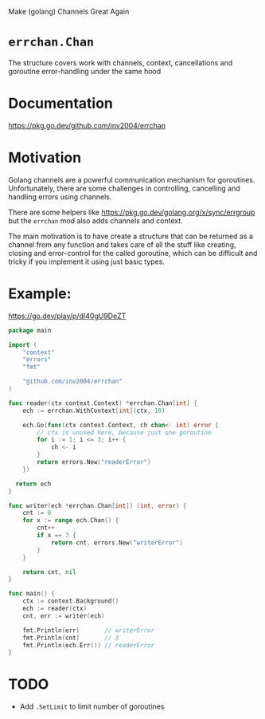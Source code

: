 Make (golang) Channels Great Again

# `errchan.Chan`

The structure covers work with channels, context, cancellations and goroutine error-handling under the same hood

# Documentation
https://pkg.go.dev/github.com/inv2004/errchan

# Motivation
Golang channels are a powerful communication mechanism for goroutines. Unfortunately, there are some challenges in controlling, cancelling and handling errors using channels. 

There are some helpers like https://pkg.go.dev/golang.org/x/sync/errgroup but the `errchan` mod also adds channels and context.

The main motivation is to have create a structure that can be returned as a channel from any function and takes care of all the stuff like creating, closing and error-control for the called goroutine, which can be difficult and tricky if you implement it using just basic types.

# Example:
https://go.dev/play/p/dI40gU9DeZT

```go
package main

import (
    "context"
    "errors"
    "fmt"

    "github.com/inv2004/errchan"
)

func reader(ctx context.Context) *errchan.Chan[int] {
    ech := errchan.WithContext[int](ctx, 10)

    ech.Go(func(ctx context.Context, ch chan<- int) error {
        // ctx is unused here, because just one goroutine
        for i := 1; i <= 3; i++ {
            ch <- i
        }
        return errors.New("readerError")
    })

  return ech
}

func writer(ech *errchan.Chan[int]) (int, error) {
    cnt := 0
    for x := range ech.Chan() {
        cnt++
        if x == 3 {
            return cnt, errors.New("writerError")
        }
    }

    return cnt, nil
}

func main() {
    ctx := context.Background()
    ech := reader(ctx)
    cnt, err := writer(ech)

    fmt.Println(err)       // writerError
    fmt.Println(cnt)       // 3
    fmt.Println(ech.Err()) // readerError
}
```

# TODO
- Add `.SetLimit` to limit number of goroutines
